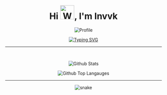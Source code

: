 <h1 align="center">Hi <img src="https://raw.githubusercontent.com/nixin72/nixin72/master/wave.gif" 
         alt="Waving hand animated gif"
         height="45"
         width="45" />, I'm Invvk</h1>

<div align="center">
 
![Profile](https://komarev.com/ghpvc/?username=Invvk&label=Profile%20views&color=0e75b6&style=flat)

[![Typing SVG](https://readme-typing-svg.herokuapp.com?color=%23FB8C00&center=true&vCenter=true&lines=SWE+Student;Java+Developer;Web+development+enthusiast;Learning+ReactJS)](https://git.io/typing-svg)
         
</div>

---

<br>

<div align="center">

![Github Stats](https://github-readme-stats.vercel.app/api?username=Invvk&bg_color=0D1117&icon_color=fb8c00&show_icons=true&theme=dark)

![Github Top Langauges](https://github-readme-stats.vercel.app/api/top-langs/?username=Invvk&layout=compact&theme=dark&bg_color=0D1117)

---
<img src="https://raw.githubusercontent.com/invvk/invvk/output/github-contribution-grid-snake.svg" alt="snake">

</div>
